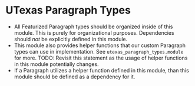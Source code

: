 # UTexas Paragraph Types
* All Featurized Paragraph types should be organized inside of this module. 
This is purely for organizational purposes. Dependencies should *not* be explicitly defined in this module.
* This module also provides helper functions that our custom Paragraph types can use in implementation. 
See `utexas_paragraph_types.module` for more. 
TODO: Revisit this statement as the usage of helper functions in this module potentially changes.
* If a Paragraph utilizes a helper function defined in this module, than this module should be defined as a
dependency for it.
